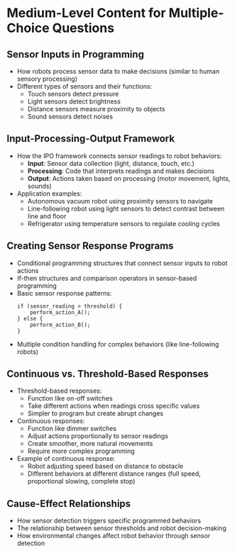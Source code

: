 # Medium-Level Content for Multiple-Choice Questions

## Sensor Inputs in Programming
- How robots process sensor data to make decisions (similar to human sensory processing)
- Different types of sensors and their functions:
  - Touch sensors detect pressure
  - Light sensors detect brightness
  - Distance sensors measure proximity to objects
  - Sound sensors detect noises

## Input-Processing-Output Framework
- How the IPO framework connects sensor readings to robot behaviors:
  - **Input**: Sensor data collection (light, distance, touch, etc.)
  - **Processing**: Code that interprets readings and makes decisions
  - **Output**: Actions taken based on processing (motor movement, lights, sounds)
- Application examples:
  - Autonomous vacuum robot using proximity sensors to navigate
  - Line-following robot using light sensors to detect contrast between line and floor
  - Refrigerator using temperature sensors to regulate cooling cycles

## Creating Sensor Response Programs
- Conditional programming structures that connect sensor inputs to robot actions
- If-then structures and comparison operators in sensor-based programming
- Basic sensor response patterns:
  ```
  if (sensor_reading > threshold) {
      perform_action_A();
  } else {
      perform_action_B();
  }
  ```
- Multiple condition handling for complex behaviors (like line-following robots)

## Continuous vs. Threshold-Based Responses
- Threshold-based responses:
  - Function like on-off switches
  - Take different actions when readings cross specific values
  - Simpler to program but create abrupt changes
- Continuous responses:
  - Function like dimmer switches
  - Adjust actions proportionally to sensor readings
  - Create smoother, more natural movements
  - Require more complex programming
- Example of continuous response:
  - Robot adjusting speed based on distance to obstacle
  - Different behaviors at different distance ranges (full speed, proportional slowing, complete stop)

## Cause-Effect Relationships
- How sensor detection triggers specific programmed behaviors
- The relationship between sensor thresholds and robot decision-making
- How environmental changes affect robot behavior through sensor detection